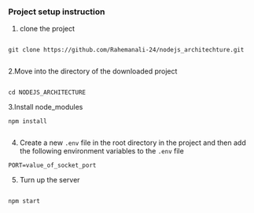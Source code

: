 ### Project setup instruction


1. clone the project 

```

git clone https://github.com/Rahemanali-24/nodejs_architechture.git


```


2.Move into the directory of the downloaded project


```

cd NODEJS_ARCHITECTURE

```


3.Install node_modules

```
npm install


```

4. Create a new `.env` file in the root directory in the project
   and then add the following environment variables to the `.env` file

```
PORT=value_of_socket_port

```



5. Turn up the server 

```

npm start

```